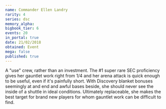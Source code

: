 ```yaml
---
name: Commander Ellen Landry
rarity: 4
series: dsc
memory_alpha:
bigbook_tier: 6
events: 20
in_portal: true
date: 21/02/2018
obtained: Event
mega: false
published: true
---
```


A "use" crew, rather than an investment. The #1 super rare SEC proficiency gives her gauntlet work right from 1/4 and her arena attack is quick enough to be useful, even if it's painfully short. With Discovery blanket bonuses seemingly at and end and awful bases beside, she should never see the inside of a shuttle in ideal conditions. Ultimately replaceable, she makes the best target for brand new players for whom gauntlet work can be difficult to find.
